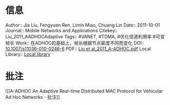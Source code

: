 # 信息
Author:: Jia Liu, Fengyuan Ren, Limin Miao, Chuang Lin
Date:: 2011-10-01
Journal:: Mobile Networks and Applications
Citekey:: Liu_2011_AADHOCAdaptive
Tags:: #VANET, #TDMA, #优化信道利用率 #可变帧长 
Work:: 在ADHOC的基础上，帧长根据节点密度不同而变化
DOI:: [10.1007/s11036-010-0246-6](https://doi.org/10.1007/s11036-010-0246-6)
PDF:: [Liu et al_2011_A-ADHOC.pdf](zotero://open-pdf/library/items/JEWAEXHU)
Local Library:: [Local library](zotero://select/items/1_YZHMA5WC)

# 批注
![[A-ADHOC An Adaptive Real-time Distributed MAC Protocol for Vehicular Ad Hoc Networks - 批注]]
